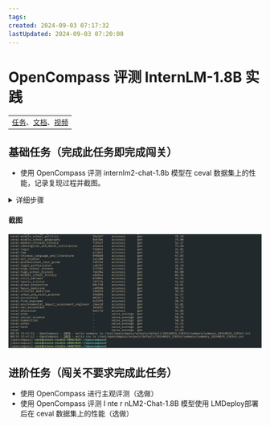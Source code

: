 ```yaml
---
tags: 
created: 2024-09-03 07:17:32
lastUpdated: 2024-09-03 07:20:00
---
```


# OpenCompass 评测 InternLM-1.8B 实践


|                                                                                                                                                                                                                          |
| ------------------------------------------------------------------------------------------------------------------------------------------------------------------------------------------------------------------------ |
| [任务](https://github.com/InternLM/Tutorial/blob/camp3/docs/L1/OpenCompass/task.md)、[文档](https://github.com/InternLM/Tutorial/blob/camp3/docs/L1/OpenCompass/readme.md)、[视频](https://www.bilibili.com/video/BV1RM4m1279j/) |

## 基础任务（完成此任务即完成闯关）

- 使用 OpenCompass 评测 internlm2-chat-1.8b 模型在 ceval 数据集上的性能，记录复现过程并截图。

<details>
           <summary style="font-size:20">详细步骤 </summary>
- 1.安装opencompass

```bash
cd /root
git clone -b 0.2.4 https://github.com/open-compass/opencompass
cd opencompass
pip install -e .

apt-get update
apt-get install cmake
pip install -r requirements.txt
pip install protobuf

```
 - 2.数据准备

```bash
cp /share/temp/datasets/OpenCompassData-core-20231110.zip /root/opencompass/
unzip OpenCompassData-core-20231110.zip
```

列出所有跟 InternLM 及 C-Eval 相关的配置

```bash
python tools/list_configs.py internlm ceval

```
3.使用命令行配置参数法进行评测

打开 opencompas s文件夹 下configs/models/hf_internlm/ 的`hf_internlm2_chat_1_8b.py`,贴入以下代码

```bash
from opencompass.models import HuggingFaceCausalLM

models = [
    dict(
        type=HuggingFaceCausalLM,
        abbr='internlm2-1.8b-hf',
        path="/share/new_models/Shanghai_AI_Laboratory/internlm2-chat-1_8b",
        tokenizer_path='/share/new_models/Shanghai_AI_Laboratory/internlm2-chat-1_8b',
        model_kwargs=dict(
            trust_remote_code=True,
            device_map='auto',
        ),
        tokenizer_kwargs=dict(
            padding_side='left',
            truncation_side='left',
            use_fast=False,
            trust_remote_code=True,
        ),
        max_out_len=100,
        min_out_len=1,
        max_seq_len=2048,
        batch_size=8,
        run_cfg=dict(num_gpus=1, num_procs=1),
    )
]
```

配置环境变量

```bash
#环境变量配置
export MKL_SERVICE_FORCE_INTEL=1
#或
export MKL_THREADING_LAYER=GNU
```

通过以下命令评测 InternLM2-Chat-1.8B 模型在 C-Eval 数据集上的性能。由于 OpenCompass 默认并行启动评估过程，在第一次运行时以 --debug 模式启动评估，并检查是否存在问题。在 --debug 模式下，任务将按顺序执行，并实时打印输出。

```bash
python run.py --datasets ceval_gen --models hf_internlm2_chat_1_8b --debug
```

</details>

#### 截图

![](assets/2024-08-19-15-59.png)

## 进阶任务（闯关不要求完成此任务）

- 使用 OpenCompass 进行主观评测（选做）
- 使用 OpenCompass 评测 I nte r nLM2-Chat-1.8B 模型使用 LMDeploy部署后在 ceval 数据集上的性能（选做）

